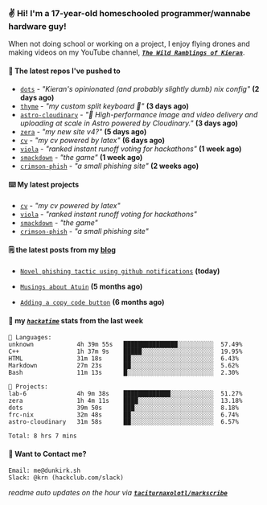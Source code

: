 ### ✌️ Hi! I'm a 17-year-old homeschooled programmer/wannabe hardware guy!

When not doing school or working on a project, I enjoy flying drones and making videos on my YouTube channel, [**_`The Wild Ramblings of Kieran`_**](https://youtube.com/@kieran.rambles).

#### 👷 The latest repos I've pushed to

- [`dots`](https://github.com/taciturnaxolotl/dots) - _"Kieran's opinionated (and probably slightly dumb) nix config"_ **(2 days ago)**
- [`thyme`](https://github.com/taciturnaxolotl/thyme) - _"my custom split keyboard 🫶"_ **(3 days ago)**
- [`astro-cloudinary`](https://github.com/cloudinary-community/astro-cloudinary) - _"🚀 High-performance image and video delivery and uploading at scale in Astro powered by Cloudinary."_ **(3 days ago)**
- [`zera`](https://github.com/taciturnaxolotl/zera) - _"my new site v4?"_ **(5 days ago)**
- [`cv`](https://github.com/taciturnaxolotl/cv) - _"my cv powered by latex"_ **(6 days ago)**
- [`viola`](https://github.com/taciturnaxolotl/viola) - _"ranked instant runoff voting for hackathons"_ **(1 week ago)**
- [`smackdown`](https://github.com/taciturnaxolotl/smackdown) - _"the game"_ **(1 week ago)**
- [`crimson-phish`](https://github.com/taciturnaxolotl/crimson-phish) - _"a small phishing site"_ **(2 weeks ago)**

#### ⌨️ My latest projects

- [`cv`](https://github.com/taciturnaxolotl/cv) - _"my cv powered by latex"_
- [`viola`](https://github.com/taciturnaxolotl/viola) - _"ranked instant runoff voting for hackathons"_
- [`smackdown`](https://github.com/taciturnaxolotl/smackdown) - _"the game"_
- [`crimson-phish`](https://github.com/taciturnaxolotl/crimson-phish) - _"a small phishing site"_

#### 🗒️ the latest posts from my [blog](https://dunkirk.sh)

- [`Novel phishing tactic using github notifications`](https://dunkirk.sh/blog/github-phishing/) **(today)**

- [`Musings about Atuin`](https://dunkirk.sh/blog/atuin/) **(5 months ago)**

- [`Adding a copy code button`](https://dunkirk.sh/blog/adding-a-copy-button/) **(6 months ago)**



#### 📡 my [_`hackatime`_](https://waka.hackclub.com) stats from the last week

```text
💾 Languages:
unknown            4h 39m 55s   ███████████████░░░░░░░░░░  57.49%
C++                1h 37m 9s    █████░░░░░░░░░░░░░░░░░░░░  19.95%
HTML               31m 18s      ██░░░░░░░░░░░░░░░░░░░░░░░  6.43%
Markdown           27m 23s      ██░░░░░░░░░░░░░░░░░░░░░░░  5.62%
Bash               11m 13s      █░░░░░░░░░░░░░░░░░░░░░░░░  2.30%

💼 Projects:
lab-6              4h 9m 38s    █████████████░░░░░░░░░░░░  51.27%
zera               1h 4m 11s    ████░░░░░░░░░░░░░░░░░░░░░  13.18%
dots               39m 50s      ███░░░░░░░░░░░░░░░░░░░░░░  8.18%
frc-nix            32m 48s      ██░░░░░░░░░░░░░░░░░░░░░░░  6.74%
astro-cloudinary   31m 58s      ██░░░░░░░░░░░░░░░░░░░░░░░  6.57%

Total: 8 hrs 7 mins
```

#### 📮 Want to Contact me?

```text
Email: me@dunkirk.sh
Slack: @krn (hackclub.com/slack)
```

_readme auto updates on the hour via [**`taciturnaxolotl/markscribe`**](https://github.com/taciturnaxolotl/markscribe)_
